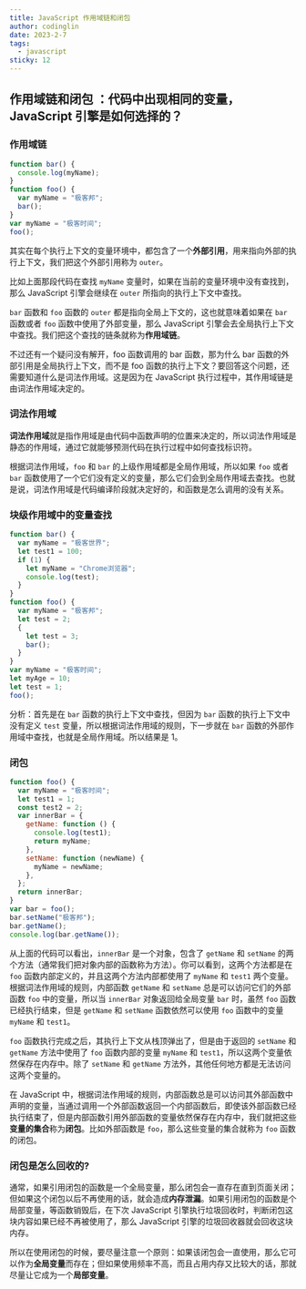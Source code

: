 ```yaml
---
title: JavaScript 作用域链和闭包
author: codinglin
date: 2023-2-7
tags:
  - javascript
sticky: 12
---
```


## 作用域链和闭包 ：代码中出现相同的变量，JavaScript 引擎是如何选择的？

### 作用域链

```js
function bar() {
  console.log(myName);
}
function foo() {
  var myName = "极客邦";
  bar();
}
var myName = "极客时间";
foo();
```

其实在每个执行上下文的变量环境中，都包含了一个**外部引用**，用来指向外部的执行上下文，我们把这个外部引用称为 `outer`。

比如上面那段代码在查找 `myName` 变量时，如果在当前的变量环境中没有查找到，那么 JavaScript 引擎会继续在 `outer` 所指向的执行上下文中查找。

`bar` 函数和 `foo` 函数的 `outer` 都是指向全局上下文的，这也就意味着如果在 `bar` 函数或者 `foo` 函数中使用了外部变量，那么 JavaScript 引擎会去全局执行上下文中查找。我们把这个查找的链条就称为**作用域链**。

不过还有一个疑问没有解开，foo 函数调用的 bar 函数，那为什么 bar 函数的外部引用是全局执行上下文，而不是 foo 函数的执行上下文？要回答这个问题，还需要知道什么是词法作用域。这是因为在 JavaScript 执行过程中，其作用域链是由词法作用域决定的。

### 词法作用域

**词法作用域**就是指作用域是由代码中函数声明的位置来决定的，所以词法作用域是静态的作用域，通过它就能够预测代码在执行过程中如何查找标识符。

根据词法作用域，`foo` 和 `bar` 的上级作用域都是全局作用域，所以如果 `foo` 或者 `bar` 函数使用了一个它们没有定义的变量，那么它们会到全局作用域去查找。也就是说，词法作用域是代码编译阶段就决定好的，和函数是怎么调用的没有关系。

### 块级作用域中的变量查找

```js
function bar() {
  var myName = "极客世界";
  let test1 = 100;
  if (1) {
    let myName = "Chrome浏览器";
    console.log(test);
  }
}
function foo() {
  var myName = "极客邦";
  let test = 2;
  {
    let test = 3;
    bar();
  }
}
var myName = "极客时间";
let myAge = 10;
let test = 1;
foo();
```

分析：首先是在 `bar` 函数的执行上下文中查找，但因为 `bar` 函数的执行上下文中没有定义 `test` 变量，所以根据词法作用域的规则，下一步就在 `bar` 函数的外部作用域中查找，也就是全局作用域。所以结果是 1。

### 闭包

```js
function foo() {
  var myName = "极客时间";
  let test1 = 1;
  const test2 = 2;
  var innerBar = {
    getName: function () {
      console.log(test1);
      return myName;
    },
    setName: function (newName) {
      myName = newName;
    },
  };
  return innerBar;
}
var bar = foo();
bar.setName("极客邦");
bar.getName();
console.log(bar.getName());
```

从上面的代码可以看出，`innerBar` 是一个对象，包含了 `getName` 和 `setName` 的两个方法（通常我们把对象内部的函数称为方法）。你可以看到，这两个方法都是在 `foo` 函数内部定义的，并且这两个方法内部都使用了 `myName` 和 `test1` 两个变量。根据词法作用域的规则，内部函数 `getName` 和 `setName` 总是可以访问它们的外部函数 `foo` 中的变量，所以当 `innerBar` 对象返回给全局变量 `bar` 时，虽然 `foo` 函数已经执行结束，但是 `getName` 和 `setName` 函数依然可以使用 `foo` 函数中的变量 `myName` 和 `test1`。

`foo` 函数执行完成之后，其执行上下文从栈顶弹出了，但是由于返回的 `setName` 和 `getName` 方法中使用了 `foo` 函数内部的变量 `myName` 和 `test1`，所以这两个变量依然保存在内存中。除了 `setName` 和 `getName` 方法外，其他任何地方都是无法访问这两个变量的。

在 JavaScript 中，根据词法作用域的规则，内部函数总是可以访问其外部函数中声明的变量，当通过调用一个外部函数返回一个内部函数后，即使该外部函数已经执行结束了，但是内部函数引用外部函数的变量依然保存在内存中，我们就把这些**变量的集合**称为**闭包**。比如外部函数是 `foo`，那么这些变量的集合就称为 `foo` 函数的闭包。

### 闭包是怎么回收的?

通常，如果引用闭包的函数是一个全局变量，那么闭包会一直存在直到页面关闭；但如果这个闭包以后不再使用的话，就会造成**内存泄漏**。如果引用闭包的函数是个局部变量，等函数销毁后，在下次 JavaScript 引擎执行垃圾回收时，判断闭包这块内容如果已经不再被使用了，那么 JavaScript 引擎的垃圾回收器就会回收这块内存。

所以在使用闭包的时候，要尽量注意一个原则：如果该闭包会一直使用，那么它可以作为**全局变量**而存在；但如果使用频率不高，而且占用内存又比较大的话，那就尽量让它成为一个**局部变量**。
